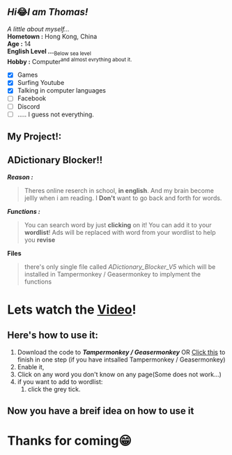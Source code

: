## *Hi*😂*I am Thomas!*

*A little about myself...*  
**Hometown :** Hong Kong, China  
**Age :** 14  
**English Level ...**<sub>Below sea level</sub>  
**Hobby :** Computer<sup>and almost evrything about it.</sup>  
- [X] Games  
- [X] Surfing Youtube
- [X] Talking in computer languages
- [ ] Facebook
- [ ] Discord
- [ ] ..... I guess not everything.

## My Project!:
<h2> <b>ADictionary Blocker!!</b> </h2>

***Reason :***
> Theres online reserch in school, **in english**.
> And my brain become jellly when i am reading.
> I **Don't** want to go back and forth for words.

***Functions :***
> You can search word by just **clicking** on it!
> You can add it to your **wordlist**!
> Ads will be replaced with word from your wordlist
> to help you **revise**

**Files**
> there's only  single file called *ADictionary_Blocker_V5*
> which will be installed in Tampermonkey / Geasermonkey to implyment the functions

#  Lets watch the [Video](https://youtu.be/w1yiLb6y1Ok "It sucks,I know")! 

##  Here's how to use it: 

1. Download the code to ***Tampermonkey / Geasermonkey*** OR [Click this](https://greasyfork.org/scripts/432144-adictionary-blocker/code/ADictionary%20Blocker.user.js) to finish in one step (if you have intsalled Tampermonkey / Geasermonkey)
1. Enable it,
1. Click on any word you don't know on any page(Some does not work...)
1. if you want to add to wordlist:
    1. click the grey tick.

## Now you have a breif idea on how to use it



<h1> Thanks for coming😁 </h1>
